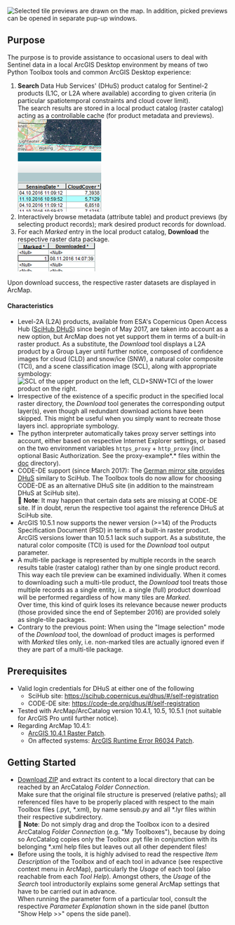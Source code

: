 ﻿![](doc/Previews.jpg "Selected tile previews are drawn on the map.
In addition, picked previews can be opened in separate pup-up windows.")

## Purpose
The purpose is to provide assistance to occasional users to deal with Sentinel data in a local ArcGIS Desktop environment by means of two Python Toolbox tools and common ArcGIS Desktop experience:

1. **Search** Data Hub Services' (DHuS) product catalog for Sentinel-2 products (L1C, or L2A where available) according to given criteria (in particular spatiotemporal constraints and cloud cover limit).  
  The search results are stored in a local product catalog (raster catalog) acting as a controllable cache (for product metadata and previews).  
  ![](doc/Search.png "Search tool results.")
2. Interactively browse metadata (attribute table) and product previews (by selecting product records); mark desired product records for download.
3. For each _Marked_ entry in the local product catalog, **Download** the respective raster data package.  
  ![](doc/Download.png "Download in a batch run.")

Upon download success, the respective raster datasets are displayed in ArcMap.

#### Characteristics
* Level-2A (L2A) products, available from ESA's Copernicus Open Access Hub ([SciHub DHuS](https://scihub.copernicus.eu/dhus)) since begin of May 2017, are taken into account as a new option, but ArcMap does not yet support them in terms of a built-in raster product. As a substitute, the _Download_ tool displays a L2A product by a Group Layer until further notice, composed of confidence images for cloud (CLD) and snow/ice (SNW), a natural color composite (TCI), and a scene classification image (SCL), along with appropriate symbology:  
  ![](doc/L2A.jpg "SCL of the upper product on the left,
CLD+SNW+TCI of the lower product on the right.")
* Irrespective of the existence of a specific product in the specified local raster directory, the _Download_ tool generates the corresponding output layer(s), even though all redundant download actions have been skipped. This might be useful when you simply want to recreate those layers incl. appropriate symbology.
* The python interpreter automatically takes proxy server settings into account, either based on respective Internet Explorer settings, or based on the two environment variables `https_proxy` + `http_proxy` (incl. optional Basic Authorization. See the proxy-example*.* files within the [doc](doc) directory).
* CODE-DE support (since March 2017): The [German mirror site provides DHuS](https://code-de.org/dhus) similary to SciHub. The Toolbox tools do now allow for choosing CODE-DE as an alternative DHuS site (in addition to the mainstream DHuS at SciHub site).  
  📓 **Note**: It may happen that certain data sets are missing at CODE-DE site. If in doubt, rerun the respective tool against the reference DHuS at SciHub site.
* ArcGIS 10.5.1 now supports the newer version (>=14) of the Products Specification Document (PSD) in terms of a built-in raster product. ArcGIS versions lower than 10.5.1 lack such support. As a substitute, the natural color composite (TCI) is used for the _Download_ tool output parameter.
* A multi-tile package is represented by multiple records in the search results table (raster catalog) rather than by one single product record. This way each tile preview can be examined individually. When it comes to downloading such a multi-tile product, the _Download_ tool treats those multiple records as a single entity, i.e. a single (full) product download will be performed regardless of how many tiles are _Marked_.  
   Over time, this kind of quirk loses its relevance because newer products (those provided since the end of September 2016) are provided solely as single-tile packages.
* Contrary to the previous point: When using the "Image selection" mode of the _Download_ tool, the download of product images is performed with _Marked_ tiles only, i.e. non-marked tiles are actually ignored even if they are part of a multi-tile package.

## Prerequisites
* Valid login credentials for DHuS at either one of the following
    * SciHub site: https://scihub.copernicus.eu/dhus/#/self-registration
    * CODE-DE site: https://code-de.org/dhus/#/self-registration
* Tested with ArcMap/ArcCatalog version 10.4.1, 10.5, 10.5.1 (not suitable for ArcGIS Pro until further notice).
* Regarding ArcMap 10.4.1:
  * [ArcGIS 10.4.1 Raster Patch](http://support.esri.com/Products/Desktop/arcgis-desktop/arcmap/10-4-1#downloads?id=7396).
  * On affected systems: [ArcGIS Runtime Error R6034 Patch](http://support.esri.com/download/7391).

## Getting Started
* [Download ZIP](../../archive/master.zip) and extract its content to a local directory that can be reached by an ArcCatalog _Folder Connection_.  
  Make sure that the original file structure is preserved (relative paths); all referenced files have to be properly placed with respect to the main Toolbox files (.pyt, \*.xml), by name sensub.py and all \*.lyr files within their respective subdirectory.  
  📓 **Note**: Do not simply drag and drop the Toolbox icon to a desired ArcCatalog _Folder Connection_ (e.g. "My Toolboxes"), because by doing so ArcCatalog copies only the Toolbox .pyt file in conjunction with its belonging *.xml help files but leaves out all other dependent files!
* Before using the tools, it is highly advised to read the respective _Item Description_ of the Toolbox and of each tool in advance (see respective context menu in ArcMap), particularly the _Usage_ of each tool (also reachable from each _Tool Help_). Amongst others, the _Usage_ of the _Search_ tool introductorily explains some general ArcMap settings that have to be carried out in advance.  
  When running the parameter form of a particular tool, consult the respective _Parameter Explanation_ shown in the side panel (button "Show Help >>" opens the side panel).

